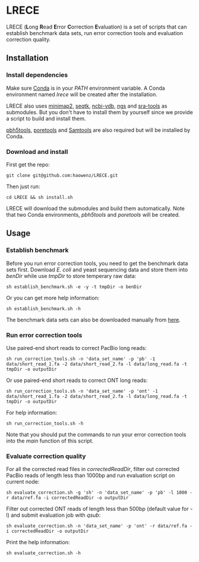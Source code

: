 # LRECE
LRECE (**L**ong **R**ead **E**rror **C**orrection **E**valuation) is a set of scripts that can establish benchmark data sets, run error correction tools and evaluation correction quality.

## Installation
### Install dependencies
Make sure [Conda](https://conda.io/docs/) is in your *PATH* environment variable. A Conda environment named *lrece* will be created after the installation.

LRECE also uses [minimap2](https://github.com/lh3/minimap2/), [seqtk](https://github.com/lh3/seqtk/), [ncbi-vdb](https://github.com/ncbi/ncbi-vdb/), [ngs](https://github.com/ncbi/ngs/) and [sra-tools](https://github.com/ncbi/sra-tools/) as submodules. But you don't have to install them by yourself since we provide a script to build and install them.

[pbh5tools](https://github.com/PacificBiosciences/pbh5tools), [poretools](https://github.com/arq5x/poretools) and [Samtools](http://www.htslib.org) are also required but will be installed by Conda.

### Download and install
First get the repo:
```
git clone git@github.com:haowenz/LRECE.git
```
Then just run:
```
cd LRECE && sh install.sh
```
LRECE will download the submodules and build them automatically. Note that two Conda environments, *pbh5tools* and *poretools* will be created.

## Usage
### Establish benchmark
Before you run error correction tools, you need to get the benchmark data sets first. Download *E. coli* and yeast sequencing data and store them into *benDir* while use *tmpDir* to store temperary raw data:
```
sh establish_benchmark.sh -e -y -t tmpDir -o benDir
```
Or you can get more help information:
```
sh establish_benchmark.sh -h
```
The benchmark data sets can also be downloaded manually from [here]().

### Run error correction tools
Use paired-end short reads to correct PacBio long reads:
```
sh run_correction_tools.sh -n 'data_set_name' -p 'pb' -1 data/short_read_1.fa -2 data/short_read_2.fa -l data/long_read.fa -t tmpDir -o outputDir
```
Or use paired-end short reads to correct ONT long reads:
```
sh run_correction_tools.sh -n 'data_set_name' -p 'ont' -1 data/short_read_1.fa -2 data/short_read_2.fa -l data/long_read.fa -t tmpDir -o outputDir
```
For help information:
```
sh run_correction_tools.sh -h
```
Note that you should put the commands to run your error correction tools into the *main* function of this script.

### Evaluate correction quality
For all the corrected read files in *correctedReadDir*, filter out corrected PacBio reads of length less than 1000bp and run evaluation script on current node:
```
sh evaluate_correction.sh -g 'sh' -n 'data_set_name' -p 'pb' -l 1000 -r data/ref.fa -i correctedReadDir -o outputDir
```
Filter out corrected ONT reads of length less than 500bp (default value for -l) and submit evaluation job with *qsub*:
```
sh evaluate_correction.sh -n 'data_set_name' -p 'ont' -r data/ref.fa -i correctedReadDir -o outputDir
```
Print the help information:
```
sh evaluate_correction.sh -h
```
